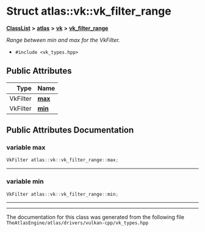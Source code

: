 

# Struct atlas::vk::vk\_filter\_range



[**ClassList**](annotated.md) **>** [**atlas**](namespaceatlas.md) **>** [**vk**](namespaceatlas_1_1vk.md) **>** [**vk\_filter\_range**](structatlas_1_1vk_1_1vk__filter__range.md)



_Range between min and max for the VkFilter._ 

* `#include <vk_types.hpp>`





















## Public Attributes

| Type | Name |
| ---: | :--- |
|  VkFilter | [**max**](#variable-max)  <br> |
|  VkFilter | [**min**](#variable-min)  <br> |












































## Public Attributes Documentation




### variable max 

```C++
VkFilter atlas::vk::vk_filter_range::max;
```




<hr>



### variable min 

```C++
VkFilter atlas::vk::vk_filter_range::min;
```




<hr>

------------------------------
The documentation for this class was generated from the following file `TheAtlasEngine/atlas/drivers/vulkan-cpp/vk_types.hpp`

